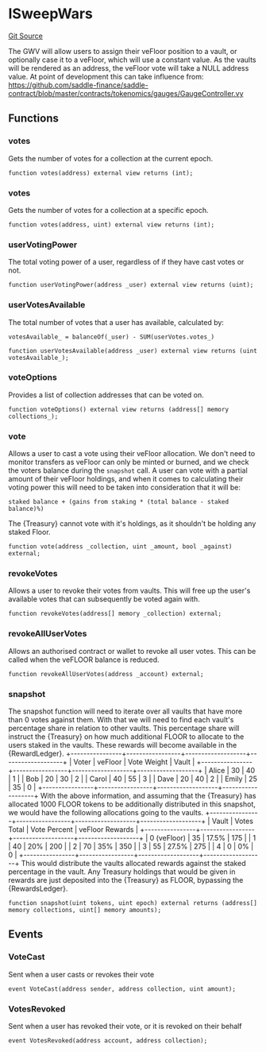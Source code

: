 # ISweepWars
[Git Source](https://github.com/FloorDAO/floor-v2/blob/fd4de86a192de96d73fe2e56a84ec542b57b1c69/src/interfaces/voting/SweepWars.sol)

The GWV will allow users to assign their veFloor position to a vault, or
optionally case it to a veFloor, which will use a constant value. As the
vaults will be rendered as an address, the veFloor vote will take a NULL
address value.
At point of development this can take influence from:
https://github.com/saddle-finance/saddle-contract/blob/master/contracts/tokenomics/gauges/GaugeController.vy


## Functions
### votes

Gets the number of votes for a collection at the current epoch.


```solidity
function votes(address) external view returns (int);
```

### votes

Gets the number of votes for a collection at a specific epoch.


```solidity
function votes(address, uint) external view returns (int);
```

### userVotingPower

The total voting power of a user, regardless of if they have cast votes
or not.


```solidity
function userVotingPower(address _user) external view returns (uint);
```

### userVotesAvailable

The total number of votes that a user has available, calculated by:
```
votesAvailable_ = balanceOf(_user) - SUM(userVotes.votes_)
```


```solidity
function userVotesAvailable(address _user) external view returns (uint votesAvailable_);
```

### voteOptions

Provides a list of collection addresses that can be voted on.


```solidity
function voteOptions() external view returns (address[] memory collections_);
```

### vote

Allows a user to cast a vote using their veFloor allocation. We don't
need to monitor transfers as veFloor can only be minted or burned, and
we check the voters balance during the `snapshot` call.
A user can vote with a partial amount of their veFloor holdings, and when
it comes to calculating their voting power this will need to be taken into
consideration that it will be:
```
staked balance + (gains from staking * (total balance - staked balance)%)
```
The {Treasury} cannot vote with it's holdings, as it shouldn't be holding
any staked Floor.


```solidity
function vote(address _collection, uint _amount, bool _against) external;
```

### revokeVotes

Allows a user to revoke their votes from vaults. This will free up the
user's available votes that can subsequently be voted again with.


```solidity
function revokeVotes(address[] memory _collection) external;
```

### revokeAllUserVotes

Allows an authorised contract or wallet to revoke all user votes. This
can be called when the veFLOOR balance is reduced.


```solidity
function revokeAllUserVotes(address _account) external;
```

### snapshot

The snapshot function will need to iterate over all vaults that have
more than 0 votes against them. With that we will need to find each
vault's percentage share in relation to other vaults.
This percentage share will instruct the {Treasury} on how much additional
FLOOR to allocate to the users staked in the vaults. These rewards will
become available in the {RewardLedger}.
+----------------+-----------------+-------------------+-------------------+
| Voter          | veFloor         | Vote Weight       | Vault             |
+----------------+-----------------+-------------------+-------------------+
| Alice          | 30              | 40                | 1                 |
| Bob            | 20              | 30                | 2                 |
| Carol          | 40              | 55                | 3                 |
| Dave           | 20              | 40                | 2                 |
| Emily          | 25              | 35                | 0                 |
+----------------+-----------------+-------------------+-------------------+
With the above information, and assuming that the {Treasury} has allocated
1000 FLOOR tokens to be additionally distributed in this snapshot, we would
have the following allocations going to the vaults.
+----------------+-----------------+-------------------+-------------------+
| Vault          | Votes Total     | Vote Percent      | veFloor Rewards   |
+----------------+-----------------+-------------------+-------------------+
| 0 (veFloor)    | 35              | 17.5%             | 175               |
| 1              | 40              | 20%               | 200               |
| 2              | 70              | 35%               | 350               |
| 3              | 55              | 27.5%             | 275               |
| 4              | 0               | 0%                | 0                 |
+----------------+-----------------+-------------------+-------------------+
This would distribute the vaults allocated rewards against the staked
percentage in the vault. Any Treasury holdings that would be given in rewards
are just deposited into the {Treasury} as FLOOR, bypassing the {RewardsLedger}.


```solidity
function snapshot(uint tokens, uint epoch) external returns (address[] memory collections, uint[] memory amounts);
```

## Events
### VoteCast
Sent when a user casts or revokes their vote


```solidity
event VoteCast(address sender, address collection, uint amount);
```

### VotesRevoked
Sent when a user has revoked their vote, or it is revoked on their behalf


```solidity
event VotesRevoked(address account, address collection);
```

